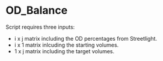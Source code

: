 # OD_Balance

Script requires three inputs:

* i x j matrix including the OD percentages from Streetlight.
* i x 1 matrix inlcuding the starting volumes.
* 1 x j matrix including the target volumes.
